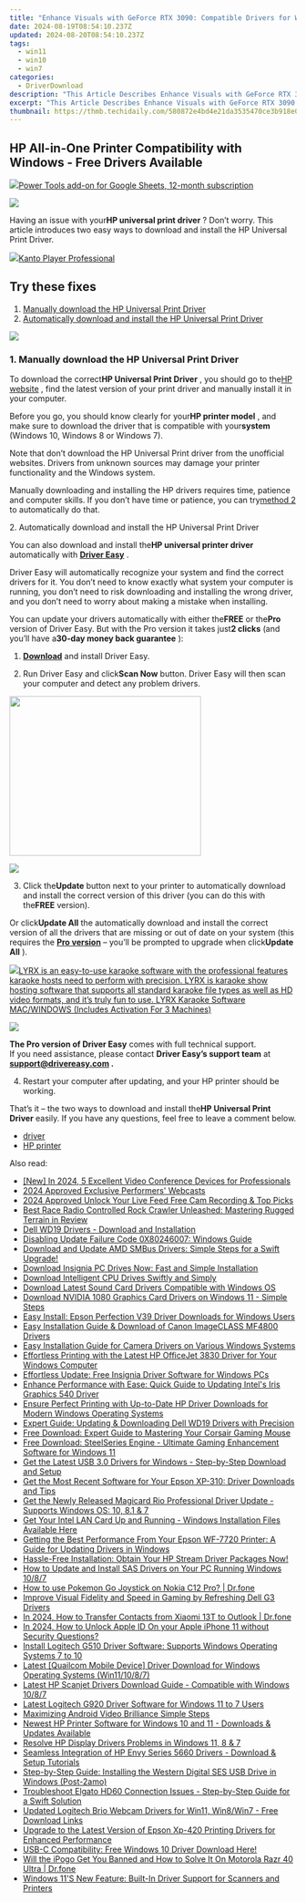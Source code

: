 ```yaml
---
title: "Enhance Visuals with GeForce RTX 3090: Compatible Drivers for Windows Systems Available Here"
date: 2024-08-19T08:54:10.237Z
updated: 2024-08-20T08:54:10.237Z
tags:
  - win11
  - win10
  - win7
categories:
  - DriverDownload
description: "This Article Describes Enhance Visuals with GeForce RTX 3090: Compatible Drivers for Windows Systems Available Here"
excerpt: "This Article Describes Enhance Visuals with GeForce RTX 3090: Compatible Drivers for Windows Systems Available Here"
thumbnail: https://thmb.techidaily.com/580872e4bd4e21da3535470ce3b918e09ae5b8653067a4110ec11928ef11818a.jpg
---
```


## HP All-in-One Printer Compatibility with Windows - Free Drivers Available

<!-- affiliate ads begin -->
<a href="https://secure.2checkout.com/order/checkout.php?PRODS=4721564&QTY=1&AFFILIATE=108875&CART=1"><img src="https://secure.avangate.com/images/merchant/c14a8df1e1b4d5297e9cb30cb34d5a00/products/copy_power-tools-48.png" border="0">Power Tools add-on for Google Sheets, 12-month subscription</a>
<!-- affiliate ads end -->
![](https://images.drivereasy.com/wp-content/uploads/2018/05/img_5af2754447a63.jpg)

 Having an issue with your**HP universal print driver** ? Don’t worry. This article introduces two easy ways to download and install the HP Universal Print Driver.

<!-- affiliate ads begin -->
<a href="https://secure.2checkout.com/order/checkout.php?PRODS=4742929&QTY=1&AFFILIATE=108875&CART=1"><img src="https://secure.avangate.com/images/merchant/e09fdffe648a30658a9657bbed7b2388/products/boxshot(2).png" border="0">Kanto Player Professional</a>
<!-- affiliate ads end -->
## Try these fixes

1. [Manually download the HP Universal Print Driver](https://tools.techidaily.com/drivereasy/download/)
2. [Automatically download and install the HP Universal Print Driver](https://tools.techidaily.com/drivereasy/download/)

<!-- affiliate ads begin -->
<a href="https://secure.2checkout.com/order/checkout.php?PRODS=33729450&QTY=1&AFFILIATE=108875&CART=1"><img src="https://secure.avangate.com/images/merchant/7f687767ccf20fcea1c9dc4a5adc2326/Digisigner_banner_728_x_90_color_version.png" border="0"></a>
<!-- affiliate ads end -->
### 1\. Manually download the HP Universal Print Driver

 To download the correct**HP Universal Print Driver** , you should go to the[HP website](https://support.hp.com/drivers) , find the latest version of your print driver and manually install it in your computer.

 Before you go, you should know clearly for your**HP printer model** , and make sure to download the driver that is compatible with your**system** (Windows 10, Windows 8 or Windows 7).

 Note that don’t download the HP Universal Print driver from the unofficial websites. Drivers from unknown sources may damage your printer functionality and the Windows system.

 Manually downloading and installing the HP drivers requires time, patience and computer skills. If you don’t have time or patience, you can try[method 2](https://tools.techidaily.com/drivereasy/download/) to automatically do that.

 2\. Automatically download and install the HP Universal Print Driver

 You can also download and install the**HP universal printer driver** automatically with **[Driver Easy](https://tools.techidaily.com/drivereasy/download/)**  .

 Driver Easy will automatically recognize your system and find the correct drivers for it. You don’t need to know exactly what system your computer is running, you don’t need to risk downloading and installing the wrong driver, and you don’t need to worry about making a mistake when installing.

 You can update your drivers automatically with either the**FREE** or the**Pro** version of Driver Easy. But with the Pro version it takes just**2 clicks** (and you’ll have a**30-day money back guarantee** ):

 1) **[Download](https://tools.techidaily.com/drivereasy/download/)**  and install Driver Easy.

 2) Run Driver Easy and click**Scan Now** button. Driver Easy will then scan your computer and detect any problem drivers.

<!-- affiliate ads begin -->
<a href="https://getlyla.pxf.io/c/5597632/1455723/15391" target="_top" id="1455723"><img src="//a.impactradius-go.com/display-ad/15391-1455723" border="0" alt="" width="336" height="280"/></a><img height="0" width="0" src="https://imp.pxf.io/i/5597632/1455723/15391" style="position:absolute;visibility:hidden;" border="0" />
<!-- affiliate ads end -->
![](https://images.drivereasy.com/wp-content/uploads/2018/05/img_5af11f1d25dbe.png)

 3) Click the**Update** button next to your printer to automatically download and install the correct version of this driver (you can do this with the**FREE** version).

 Or click**Update All** the automatically download and install the correct version of all the drivers that are missing or out of date on your system (this requires the **[Pro version](https://tools.techidaily.com/drivereasy/download/)**  – you’ll be prompted to upgrade when click**Update All** ).

<!-- affiliate ads begin -->
<a href="https://shop.pcdj.com/order/checkout.php?PRODS=4698998&QTY=1&AFFILIATE=108875&CART=1"> <img src="https://secure.avangate.com/images/merchant/47f4b6321e9fd8e8f7326a6adc1a7c1e/products/MacBook_Pro_lyrx-withsinger-tv.png" border="0">LYRX is an easy-to-use karaoke software with the professional features karaoke hosts need to perform with precision. LYRX is karaoke show hosting software that supports all standard karaoke file types as well as HD video formats, and it’s truly fun to use. 
LYRX Karaoke Software MAC/WINDOWS (Includes Activation For 3 Machines)</a>
<!-- affiliate ads end -->
![](https://images.drivereasy.com/wp-content/uploads/2018/05/img_5af11f403b2dc.jpg)

**The Pro version of Driver Easy** comes with full technical support.  
 If you need assistance, please contact **Driver Easy’s support team** at **[support@drivereasy.com](https://tools.techidaily.com/drivereasy/download/) .**

 4) Restart your computer after updating, and your HP printer should be working.

 That’s it – the two ways to download and install the**HP Universal Print Driver** easily. If you have any questions, feel free to leave a comment below.

* [driver](https://tools.techidaily.com/drivereasy/download/)
* [HP printer](https://tools.techidaily.com/drivereasy/download/)

<ins class="adsbygoogle"
     style="display:block"
     data-ad-format="autorelaxed"
     data-ad-client="ca-pub-7571918770474297"
     data-ad-slot="1223367746"></ins>



<ins class="adsbygoogle"
     style="display:block"
     data-ad-client="ca-pub-7571918770474297"
     data-ad-slot="8358498916"
     data-ad-format="auto"
     data-full-width-responsive="true"></ins>

<span class="atpl-alsoreadstyle">Also read:</span>
<div><ul>
<li><a href="https://screen-sharing-recording.techidaily.com/new-in-2024-5-excellent-video-conference-devices-for-professionals/"><u>[New] In 2024, 5 Excellent Video Conference Devices for Professionals</u></a></li>
<li><a href="https://some-techniques.techidaily.com/2024-approved-exclusive-performers-webcasts/"><u>2024 Approved  Exclusive Performers' Webcasts</u></a></li>
<li><a href="https://video-screen-grab.techidaily.com/2024-approved-unlock-your-live-feed-free-cam-recording-and-top-picks/"><u>2024 Approved  Unlock Your Live Feed  Free Cam Recording & Top Picks</u></a></li>
<li><a href="https://buynow-info.techidaily.com/best-race-radio-controlled-rock-crawler-unleashed-mastering-rugged-terrain-in-review/"><u>Best Race Radio Controlled Rock Crawler Unleashed: Mastering Rugged Terrain in Review</u></a></li>
<li><a href="https://win-dash.techidaily.com/1722974110265-dell-wd19-drivers-download-and-installation/"><u>Dell WD19 Drivers - Download and Installation</u></a></li>
<li><a href="https://win11.techidaily.com/disabling-update-failure-code-0x80246007-windows-guide/"><u>Disabling Update Failure Code 0X80246007: Windows Guide</u></a></li>
<li><a href="https://win-dash.techidaily.com/1722961545297-download-and-update-amd-smbus-drivers-simple-steps-for-a-swift-upgrade/"><u>Download and Update AMD SMBus Drivers: Simple Steps for a Swift Upgrade!</u></a></li>
<li><a href="https://win-dash.techidaily.com/download-insignia-pc-drives-now-fast-and-simple-installation/"><u>Download Insignia PC Drives Now: Fast and Simple Installation</u></a></li>
<li><a href="https://win-dash.techidaily.com/download-intelligent-cpu-drives-swiftly-and-simply/"><u>Download Intelligent CPU Drives Swiftly and Simply</u></a></li>
<li><a href="https://win-dash.techidaily.com/download-latest-sound-card-drivers-compatible-with-windows-os/"><u>Download Latest Sound Card Drivers Compatible with Windows OS</u></a></li>
<li><a href="https://win-dash.techidaily.com/download-nvidia-1080-graphics-card-drivers-on-windows-11-simple-steps/"><u>Download NVIDIA 1080 Graphics Card Drivers on Windows 11 - Simple Steps</u></a></li>
<li><a href="https://win-dash.techidaily.com/easy-install-epson-perfection-v39-driver-downloads-for-windows-users/"><u>Easy Install: Epson Perfection V39 Driver Downloads for Windows Users</u></a></li>
<li><a href="https://win-dash.techidaily.com/easy-installation-guide-and-download-of-canon-imageclass-mf4800-drivers/"><u>Easy Installation Guide & Download of Canon ImageCLASS MF4800 Drivers</u></a></li>
<li><a href="https://win-dash.techidaily.com/easy-installation-guide-for-camera-drivers-on-various-windows-systems/"><u>Easy Installation Guide for Camera Drivers on Various Windows Systems</u></a></li>
<li><a href="https://win-dash.techidaily.com/effortless-printing-with-the-latest-hp-officejet-3830-driver-for-your-windows-computer/"><u>Effortless Printing with the Latest HP OfficeJet 3830 Driver for Your Windows Computer</u></a></li>
<li><a href="https://win-dash.techidaily.com/effortless-update-free-insignia-driver-software-for-windows-pcs/"><u>Effortless Update: Free Insignia Driver Software for Windows PCs</u></a></li>
<li><a href="https://win-dash.techidaily.com/enhance-performance-with-ease-quick-guide-to-updating-intels-iris-graphics-540-driver/"><u>Enhance Performance with Ease: Quick Guide to Updating Intel's Iris Graphics 540 Driver</u></a></li>
<li><a href="https://win-dash.techidaily.com/ensure-perfect-printing-with-up-to-date-hp-driver-downloads-for-modern-windows-operating-systems/"><u>Ensure Perfect Printing with Up-to-Date HP Driver Downloads for Modern Windows Operating Systems</u></a></li>
<li><a href="https://win-dash.techidaily.com/expert-guide-updating-and-downloading-dell-wd19-drivers-with-precision/"><u>Expert Guide: Updating & Downloading Dell WD19 Drivers with Precision</u></a></li>
<li><a href="https://win-dash.techidaily.com/free-download-expert-guide-to-mastering-your-corsair-gaming-mouse/"><u>Free Download: Expert Guide to Mastering Your Corsair Gaming Mouse</u></a></li>
<li><a href="https://win-dash.techidaily.com/free-download-steelseries-engine-ultimate-gaming-enhancement-software-for-windows-11/"><u>Free Download: SteelSeries Engine - Ultimate Gaming Enhancement Software for Windows 11</u></a></li>
<li><a href="https://win-dash.techidaily.com/get-the-latest-usb-30-drivers-for-windows-step-by-step-download-and-setup/"><u>Get the Latest USB 3.0 Drivers for Windows - Step-by-Step Download and Setup</u></a></li>
<li><a href="https://win-dash.techidaily.com/get-the-most-recent-software-for-your-epson-xp-310-driver-downloads-and-tips/"><u>Get the Most Recent Software for Your Epson XP-310: Driver Downloads and Tips</u></a></li>
<li><a href="https://win-dash.techidaily.com/get-the-newly-released-magicard-rio-professional-driver-update-supports-windows-os-10-81-and-7/"><u>Get the Newly Released Magicard Rio Professional Driver Update - Supports Windows OS: 10, 8.1 & 7</u></a></li>
<li><a href="https://win-dash.techidaily.com/get-your-intel-lan-card-up-and-running-windows-installation-files-available-here/"><u>Get Your Intel LAN Card Up and Running - Windows Installation Files Available Here</u></a></li>
<li><a href="https://win-dash.techidaily.com/getting-the-best-performance-from-your-epson-wf-7720-printer-a-guide-for-updating-drivers-in-windows/"><u>Getting the Best Performance From Your Epson WF-7720 Printer: A Guide for Updating Drivers in Windows</u></a></li>
<li><a href="https://win-dash.techidaily.com/1722978997864-hassle-free-installation-obtain-your-hp-stream-driver-packages-now/"><u>Hassle-Free Installation: Obtain Your HP Stream Driver Packages Now!</u></a></li>
<li><a href="https://win-dash.techidaily.com/how-to-update-and-install-sas-drivers-on-your-pc-running-windows-1087/"><u>How to Update and Install SAS Drivers on Your PC Running Windows 10/8/7</u></a></li>
<li><a href="https://android-pokemon-go.techidaily.com/how-to-use-pokemon-go-joystick-on-nokia-c12-pro-drfone-by-drfone-virtual-android/"><u>How to use Pokemon Go Joystick on Nokia C12 Pro? | Dr.fone</u></a></li>
<li><a href="https://win-dash.techidaily.com/improve-visual-fidelity-and-speed-in-gaming-by-refreshing-dell-g3-drivers/"><u>Improve Visual Fidelity and Speed in Gaming by Refreshing Dell G3 Drivers</u></a></li>
<li><a href="https://android-transfer.techidaily.com/in-2024-how-to-transfer-contacts-from-xiaomi-13t-to-outlook-drfone-by-drfone-transfer-from-android-transfer-from-android/"><u>In 2024, How to Transfer Contacts from Xiaomi 13T to Outlook | Dr.fone</u></a></li>
<li><a href="https://apple-account.techidaily.com/in-2024-how-to-unlock-apple-id-on-your-apple-iphone-11-without-security-questions-by-drfone-ios/"><u>In 2024, How to Unlock Apple ID On your Apple iPhone 11 without Security Questions?</u></a></li>
<li><a href="https://win-dash.techidaily.com/install-logitech-g510-driver-software-supports-windows-operating-systems-7-to-10/"><u>Install Logitech G510 Driver Software: Supports Windows Operating Systems 7 to 10</u></a></li>
<li><a href="https://win-dash.techidaily.com/latest-quailcom-mobile-device-driver-download-for-windows-operating-systems-win111087/"><u>Latest [Quailcom Mobile Device] Driver Download for Windows Operating Systems (Win11/10/8/7)</u></a></li>
<li><a href="https://win-dash.techidaily.com/latest-hp-scanjet-drivers-download-guide-compatible-with-windows-1087/"><u>Latest HP Scanjet Drivers Download Guide - Compatible with Windows 10/8/7</u></a></li>
<li><a href="https://win-dash.techidaily.com/latest-logitech-g920-driver-software-for-windows-11-to-7-users/"><u>Latest Logitech G920 Driver Software for Windows 11 to 7 Users</u></a></li>
<li><a href="https://extra-information.techidaily.com/maximizing-android-video-brilliance-simple-steps/"><u>Maximizing Android Video Brilliance  Simple Steps</u></a></li>
<li><a href="https://win-dash.techidaily.com/newest-hp-printer-software-for-windows-10-and-11-downloads-and-updates-available/"><u>Newest HP Printer Software for Windows 10 and 11 - Downloads & Updates Available</u></a></li>
<li><a href="https://win-dash.techidaily.com/resolve-hp-display-drivers-problems-in-windows-11-8-and-7/"><u>Resolve HP Display Drivers Problems in Windows 11, 8 & 7</u></a></li>
<li><a href="https://win-dash.techidaily.com/seamless-integration-of-hp-envy-series-5660-drivers-download-and-setup-tutorials/"><u>Seamless Integration of HP Envy Series 5660 Drivers - Download & Setup Tutorials</u></a></li>
<li><a href="https://win-dash.techidaily.com/step-by-step-guide-installing-the-western-digital-ses-usb-drive-in-windows-post-2amo/"><u>Step-by-Step Guide: Installing the Western Digital SES USB Drive in Windows (Post-2amo)</u></a></li>
<li><a href="https://win-dash.techidaily.com/troubleshoot-elgato-hd60-connection-issues-step-by-step-guide-for-a-swift-solution/"><u>Troubleshoot Elgato HD60 Connection Issues - Step-by-Step Guide for a Swift Solution</u></a></li>
<li><a href="https://win-dash.techidaily.com/updated-logitech-brio-webcam-drivers-for-win11-win8win7-free-download-links/"><u>Updated Logitech Brio Webcam Drivers for Win11, Win8/Win7 - Free Download Links</u></a></li>
<li><a href="https://win-dash.techidaily.com/upgrade-to-the-latest-version-of-epson-xp-420-printing-drivers-for-enhanced-performance/"><u>Upgrade to the Latest Version of Epson Xp-420 Printing Drivers for Enhanced Performance</u></a></li>
<li><a href="https://win-dash.techidaily.com/usb-c-compatibility-free-windows-10-driver-download-here/"><u>USB-C Compatibility: Free Windows 10 Driver Download Here!</u></a></li>
<li><a href="https://fake-location.techidaily.com/will-the-ipogo-get-you-banned-and-how-to-solve-it-on-motorola-razr-40-ultra-drfone-by-drfone-virtual-android/"><u>Will the iPogo Get You Banned and How to Solve It On Motorola Razr 40 Ultra | Dr.fone</u></a></li>
<li><a href="https://win-dash.techidaily.com/windows-11s-new-feature-built-in-driver-support-for-scanners-and-printers/"><u>Windows 11'S New Feature: Built-In Driver Support for Scanners and Printers</u></a></li>
</ul></div>
